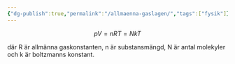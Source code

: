 ```yaml
---
{"dg-publish":true,"permalink":"/allmaenna-gaslagen/","tags":["fysik"]}
---
```


$$pV = nRT = NkT$$

där R är allmänna gaskonstanten, n är substansmängd, N är antal molekyler och k är boltzmanns konstant.